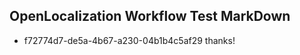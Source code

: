 ## OpenLocalization Workflow Test MarkDown
* f72774d7-de5a-4b67-a230-04b1b4c5af29 thanks!

<!--HONumber=Jul16_HO4-->


